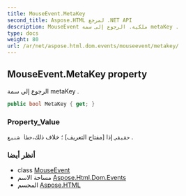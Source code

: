 ```yaml
---
title: MouseEvent.MetaKey
second_title: Aspose.HTML لمرجع .NET API
description: MouseEvent ملكية. الرجوع إلى سمة metaKey .
type: docs
weight: 80
url: /ar/net/aspose.html.dom.events/mouseevent/metakey/
---
```

## MouseEvent.MetaKey property

الرجوع إلى سمة metaKey .

```csharp
public bool MetaKey { get; }
```

### Property_Value

`حقيقي` إذا [مفتاح التعريف] ؛ خلاف ذلك،`خطأ شنيع` .

### أنظر أيضا

* class [MouseEvent](../)
* مساحة الاسم [Aspose.Html.Dom.Events](../../mouseevent/)
* المجسم [Aspose.HTML](../../../)


